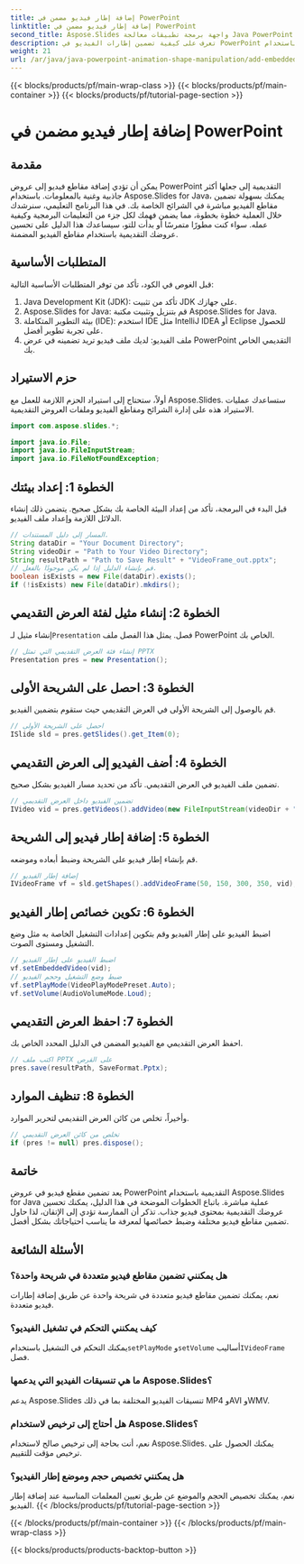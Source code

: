 ```yaml
---
title: إضافة إطار فيديو مضمن في PowerPoint
linktitle: إضافة إطار فيديو مضمن في PowerPoint
second_title: Aspose.Slides واجهة برمجة تطبيقات معالجة Java PowerPoint
description: تعرف على كيفية تضمين إطارات الفيديو في PowerPoint باستخدام Aspose.Slides لـ Java من خلال هذا البرنامج التعليمي خطوة بخطوة. تعزيز العروض التقديمية الخاصة بك بسهولة.
weight: 21
url: /ar/java/java-powerpoint-animation-shape-manipulation/add-embedded-video-frame-powerpoint/
---
```


{{< blocks/products/pf/main-wrap-class >}}
{{< blocks/products/pf/main-container >}}
{{< blocks/products/pf/tutorial-page-section >}}

# إضافة إطار فيديو مضمن في PowerPoint

## مقدمة
يمكن أن تؤدي إضافة مقاطع فيديو إلى عروض PowerPoint التقديمية إلى جعلها أكثر جاذبية وغنية بالمعلومات. باستخدام Aspose.Slides for Java، يمكنك بسهولة تضمين مقاطع الفيديو مباشرة في الشرائح الخاصة بك. في هذا البرنامج التعليمي، سنرشدك خلال العملية خطوة بخطوة، مما يضمن فهمك لكل جزء من التعليمات البرمجية وكيفية عمله. سواء كنت مطورًا متمرسًا أو بدأت للتو، سيساعدك هذا الدليل على تحسين عروضك التقديمية باستخدام مقاطع الفيديو المضمنة.
## المتطلبات الأساسية
قبل الغوص في الكود، تأكد من توفر المتطلبات الأساسية التالية:
1. Java Development Kit (JDK): تأكد من تثبيت JDK على جهازك.
2. Aspose.Slides for Java: قم بتنزيل وتثبيت مكتبة Aspose.Slides for Java.
3. بيئة التطوير المتكاملة (IDE): استخدم IDE مثل IntelliJ IDEA أو Eclipse للحصول على تجربة تطوير أفضل.
4. ملف الفيديو: لديك ملف فيديو تريد تضمينه في عرض PowerPoint التقديمي الخاص بك.
## حزم الاستيراد
أولاً، ستحتاج إلى استيراد الحزم اللازمة للعمل مع Aspose.Slides. ستساعدك عمليات الاستيراد هذه على إدارة الشرائح ومقاطع الفيديو وملفات العروض التقديمية.
```java
import com.aspose.slides.*;

import java.io.File;
import java.io.FileInputStream;
import java.io.FileNotFoundException;
```
## الخطوة 1: إعداد بيئتك
قبل البدء في البرمجة، تأكد من إعداد البيئة الخاصة بك بشكل صحيح. يتضمن ذلك إنشاء الدلائل اللازمة وإعداد ملف الفيديو.
```java
// المسار إلى دليل المستندات.
String dataDir = "Your Document Directory";
String videoDir = "Path to Your Video Directory";
String resultPath = "Path to Save Result" + "VideoFrame_out.pptx";
// قم بإنشاء الدليل إذا لم يكن موجودًا بالفعل.
boolean isExists = new File(dataDir).exists();
if (!isExists) new File(dataDir).mkdirs();
```
## الخطوة 2: إنشاء مثيل لفئة العرض التقديمي
 إنشاء مثيل لـ`Presentation` فصل. يمثل هذا الفصل ملف PowerPoint الخاص بك.
```java
// إنشاء فئة العرض التقديمي التي تمثل PPTX
Presentation pres = new Presentation();
```
## الخطوة 3: احصل على الشريحة الأولى
قم بالوصول إلى الشريحة الأولى في العرض التقديمي حيث ستقوم بتضمين الفيديو.
```java
// احصل على الشريحة الأولى
ISlide sld = pres.getSlides().get_Item(0);
```
## الخطوة 4: أضف الفيديو إلى العرض التقديمي
تضمين ملف الفيديو في العرض التقديمي. تأكد من تحديد مسار الفيديو بشكل صحيح.
```java
// تضمين الفيديو داخل العرض التقديمي
IVideo vid = pres.getVideos().addVideo(new FileInputStream(videoDir + "Wildlife.mp4"), LoadingStreamBehavior.ReadStreamAndRelease);
```
## الخطوة 5: إضافة إطار فيديو إلى الشريحة
قم بإنشاء إطار فيديو على الشريحة وضبط أبعاده وموضعه.
```java
// إضافة إطار الفيديو
IVideoFrame vf = sld.getShapes().addVideoFrame(50, 150, 300, 350, vid);
```
## الخطوة 6: تكوين خصائص إطار الفيديو
اضبط الفيديو على إطار الفيديو وقم بتكوين إعدادات التشغيل الخاصة به مثل وضع التشغيل ومستوى الصوت.
```java
// اضبط الفيديو على إطار الفيديو
vf.setEmbeddedVideo(vid);
// ضبط وضع التشغيل وحجم الفيديو
vf.setPlayMode(VideoPlayModePreset.Auto);
vf.setVolume(AudioVolumeMode.Loud);
```
## الخطوة 7: احفظ العرض التقديمي
احفظ العرض التقديمي مع الفيديو المضمن في الدليل المحدد الخاص بك.
```java
// اكتب ملف PPTX على القرص
pres.save(resultPath, SaveFormat.Pptx);
```
## الخطوة 8: تنظيف الموارد
وأخيراً، تخلص من كائن العرض التقديمي لتحرير الموارد.
```java
// تخلص من كائن العرض التقديمي
if (pres != null) pres.dispose();
```
## خاتمة
يعد تضمين مقطع فيديو في عروض PowerPoint التقديمية باستخدام Aspose.Slides for Java عملية مباشرة. باتباع الخطوات الموضحة في هذا الدليل، يمكنك تحسين عروضك التقديمية بمحتوى فيديو جذاب. تذكر أن الممارسة تؤدي إلى الإتقان، لذا حاول تضمين مقاطع فيديو مختلفة وضبط خصائصها لمعرفة ما يناسب احتياجاتك بشكل أفضل.
## الأسئلة الشائعة
### هل يمكنني تضمين مقاطع فيديو متعددة في شريحة واحدة؟
نعم، يمكنك تضمين مقاطع فيديو متعددة في شريحة واحدة عن طريق إضافة إطارات فيديو متعددة.
### كيف يمكنني التحكم في تشغيل الفيديو؟
 يمكنك التحكم في التشغيل باستخدام`setPlayMode` و`setVolume` أساليب`IVideoFrame` فصل.
### ما هي تنسيقات الفيديو التي يدعمها Aspose.Slides؟
يدعم Aspose.Slides تنسيقات الفيديو المختلفة بما في ذلك MP4 وAVI وWMV.
### هل أحتاج إلى ترخيص لاستخدام Aspose.Slides؟
نعم، أنت بحاجة إلى ترخيص صالح لاستخدام Aspose.Slides. يمكنك الحصول على ترخيص مؤقت للتقييم.
### هل يمكنني تخصيص حجم وموضع إطار الفيديو؟
نعم، يمكنك تخصيص الحجم والموضع عن طريق تعيين المعلمات المناسبة عند إضافة إطار الفيديو.
{{< /blocks/products/pf/tutorial-page-section >}}

{{< /blocks/products/pf/main-container >}}
{{< /blocks/products/pf/main-wrap-class >}}

{{< blocks/products/products-backtop-button >}}
